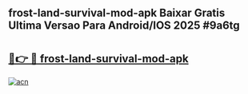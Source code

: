 ## frost-land-survival-mod-apk Baixar Gratis Ultima Versao Para Android/IOS 2025 #9a6tg

# <h2><a href="https://ainizakaria.my?title=frost-land-survival-mod-apk&ref=20M">🔗👉 🔴 frost-land-survival-mod-apk</a></h2>

[![acn](https://github.com/user-attachments/assets/0f9c940e-d8b0-45ae-aac7-cd30a18b3e1c)](https://ainizakaria.my?title=frost-land-survival-mod-apk&ref=20M)

